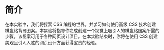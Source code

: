 # 简介

在本实验中，我们将探索 CSS 编程的世界，并学习如何使用高级 CSS 技术创建棋盘格背景图案。本实验将指导你完成创建一个视觉上吸引人的棋盘格图案所需的步骤，该图案可用于各种网页设计项目。在本实验结束时，你将在使用 CSS 创建美观且引人入胜的网页设计方面获得宝贵的经验。
